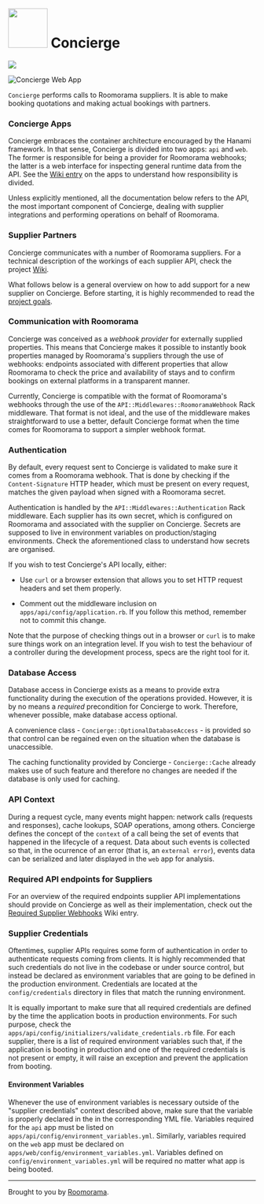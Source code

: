 # <img src="https://cloud.githubusercontent.com/assets/613784/13418979/98600198-dfb5-11e5-96fd-142dc2932b10.png" height="80" width="80" /> Concierge

<a href="https://circleci.com/gh/roomorama/concierge/tree/master">
  <img src="https://circleci.com/gh/roomorama/concierge.svg?style=shield&circle-token=bd8f156b6313c0c08cfd943593287516720250fb" />
</a>

![Concierge Web App](https://cloud.githubusercontent.com/assets/613784/15269423/900f7efa-1a30-11e6-9f61-aaf48ac71ab4.png)

`Concierge` performs calls to Roomorama suppliers. It is able to make booking quotations
and making actual bookings with partners.

### Concierge Apps

Concierge embraces the container architecture encouraged by the Hanami framework.
In that sense, Concierge is divided into two apps: `api` and `web`. The former is
responsible for being a provider for Roomorama webhooks; the latter is a web interface
for inspecting general runtime data from the API. See the [Wiki entry](https://github.com/roomorama/concierge/wiki/Concierge-Apps)
on the apps to understand how responsibility is divided.

Unless explicitly mentioned, all the documentation below refers to the API,
the most important component of Concierge, dealing with supplier integrations
and performing operations on behalf of Roomorama.

### Supplier Partners

Concierge communicates with a number of Roomorama suppliers. For a technical
description of the workings of each supplier API, check the project [Wiki](https://github.com/roomorama/concierge/wiki).

What follows below is a general overview on how to add support for a new
supplier on Concierge. Before starting, it is highly recommended to
read the [project goals](https://github.com/roomorama/concierge/wiki/Concierge-Service-Goals).

### Communication with Roomorama

Concierge was conceived as a _webhook provider_ for externally supplied properties.
This means that Concierge makes it possible to instantly book properties managed by
Roomorama's suppliers through the use of webhooks: endpoints associated with different
properties that allow Roomorama to check the price and availability of stays and to
confirm bookings on external platforms in a transparent manner.

Currently, Concierge is compatible with the format of Roomorama's webhooks through
the use of the `API::Middlewares::RoomoramaWebhook` Rack middleware. That format
is not ideal, and the use of the middleware makes straightforward to use a better,
default Concierge format when the time comes for Roomorama to support a simpler
webhook format.

### Authentication

By default, every request sent to Concierge is validated to make sure it comes from
a Roomorama webhook. That is done by checking if the `Content-Signature` HTTP header,
which must be present on every request, matches the given payload when signed with a
Roomorama secret.

Authentication is handled by the `API::Middlewares::Authentication` Rack middleware.
Each supplier has its own secret, which is configured on Roomorama and associated with
the supplier on Concierge. Secrets are supposed to live in environment variables on
production/staging environments. Check the aforementioned class to understand how
secrets are organised.

If you wish to test Concierge's API locally, either:

* Use `curl` or a browser extension that allows you to set HTTP request headers and set them
properly.

* Comment out the middleware inclusion on `apps/api/config/application.rb`. If you follow
this method, remember not to commit this change.

Note that the purpose of checking things out in a browser or `curl` is to make sure
things work on an integration level. If you wish to test the behaviour of a controller during
the development process, specs are the right tool for it.

### Database Access

Database access in Concierge exists as a means to provide extra functionality during
the execution of the operations provided. However, it is by no means a _required_
precondition for Concierge to work. Therefore, whenever possible, make database access
optional.

A convenience class - `Concierge::OptionalDatabaseAccess` - is provided so that
control can be regained even on the situation when the database is unaccessible.

The caching functionality provided by Concierge - `Concierge::Cache` already makes
use of such feature and therefore no changes are needed if the database is only
used for caching.

### API Context

During a request cycle, many events might happen: network calls (requests and responses),
cache lookups, SOAP operations, among others. Concierge defines the concept of the `context`
of a call being the set of events that happened in the lifecycle of a request. Data about
such events is collected so that, in the ocurrence of an error (that is, an `external error`),
events data can be serialized and later displayed in the `web` app for analysis.

### Required API endpoints for Suppliers

For an overview of the required endpoints supplier API implementations should provide
on Concierge as well as their implementation, check out the
[Required Supplier Webhooks](https://github.com/roomorama/concierge/wiki/Required-Supplier-Webhooks)
Wiki entry.

### Supplier Credentials

Oftentimes, supplier APIs requires some form of authentication in order to authenticate
requests coming from clients. It is highly recommended that such credentials do not
live in the codebase or under source control, but instead be declared as environment
variables that are going to be defined in the production environment. Credentials
are located at the `config/credentials` directory in files that match the running
environment.

It is equally important to make sure that all required credentials are defined by the
time the application boots in production environments. For such purpose, check the
`apps/api/config/initializers/validate_credentials.rb` file. For each supplier, there
is a list of required environment variables such that, if the application is booting
in production and one of the required credentials is not present or empty, it will raise
an exception and prevent the application from booting.

#### Environment Variables

Whenever the use of environment variables is necessary outside of the "supplier credentials"
context described above, make sure that the variable is properly declared in the
in the corresponding YML file. Variables required for the `api` app must be listed
on `apps/api/config/environment_variables.yml`. Similarly, variables required on the
`web` app must be declared on `apps/web/config/environment_variables.yml`. Variables
defined on `config/environment_variables.yml` will be required no matter what app
is being booted.

*****

Brought to you by [Roomorama](https://www.roomorama.com/).
